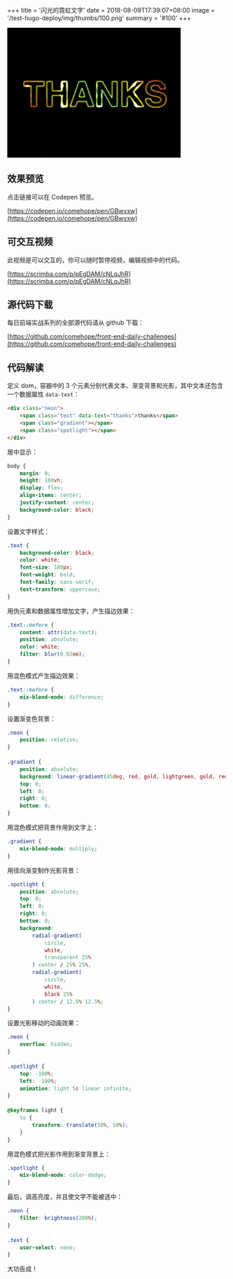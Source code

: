 +++
title = '闪光的霓虹文字'
date = 2018-08-09T17:39:07+08:00
image = '/test-hugo-deploy/img/thumbs/100.png'
summary = '#100'
+++

![](./work.gif)

## 效果预览

点击链接可以在 Codepen 预览。

[https://codepen.io/comehope/pen/GBwvxw](https://codepen.io/comehope/pen/GBwvxw)

## 可交互视频

此视频是可以交互的，你可以随时暂停视频，编辑视频中的代码。

[https://scrimba.com/p/pEgDAM/cNLqJhR](https://scrimba.com/p/pEgDAM/cNLqJhR)

## 源代码下载

每日前端实战系列的全部源代码请从 github 下载：

[https://github.com/comehope/front-end-daily-challenges](https://github.com/comehope/front-end-daily-challenges)

## 代码解读

定义 dom，容器中的 3 个元素分别代表文本、渐变背景和光影，其中文本还包含一个数据属性 `data-text`：
```html
<div class="neon">
    <span class="text" data-text="thanks">thanks</span>
    <span class="gradient"></span>
    <span class="spotlight"></span>
</div>
```

居中显示：
```css
body {
    margin: 0;
    height: 100vh;
    display: flex;
    align-items: center;
    justify-content: center;
    background-color: black;
}
```

设置文字样式：
```css
.text {
    background-color: black;
    color: white;
    font-size: 180px;
    font-weight: bold;
    font-family: sans-serif;
    text-transform: uppercase;
}
```

用伪元素和数据属性增加文字，产生描边效果：
```css
.text::before {
    content: attr(data-text);
    position: absolute;
    color: white;
    filter: blur(0.02em);
}
```

用混色模式产生描边效果：
```css
.text::before {
    mix-blend-mode: difference;
}
```

设置渐变色背景：
```css
.neon {
    position: relative;
}

.gradient {
    position: absolute;
    background: linear-gradient(45deg, red, gold, lightgreen, gold, red);
    top: 0;
    left: 0;
    right: 0;
    bottom: 0;
}
```

用混色模式把背景作用到文字上：
```css
.gradient {
    mix-blend-mode: multiply;
}
```

用径向渐变制作光影背景：
```css
.spotlight {
    position: absolute;
    top: 0;
    left: 0;
    right: 0;
    bottom: 0;
    background: 
        radial-gradient(
            circle,
            white,
            transparent 25%
        ) center / 25% 25%,
        radial-gradient(
            circle,
            white,
            black 25%
        ) center / 12.5% 12.5%;
}
```

设置光影移动的动画效果：
```css
.neon {
    overflow: hidden;
}

.spotlight {
    top: -100%;
    left: -100%;
    animation: light 5s linear infinite;
}

@keyframes light {
    to {
        transform: translate(50%, 50%);
    }
}
```

用混色模式把光影作用到渐变背景上：
```css
.spotlight {
    mix-blend-mode: color-dodge;
}
```

最后，调高亮度，并且使文字不能被选中：
```css
.neon {
    filter: brightness(200%);
}

.text {
    user-select: none;
}
```

大功告成！
